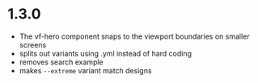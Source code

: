 # 1.3.0

* The vf-hero component snaps to the viewport boundaries on smaller screens
* splits out variants using .yml instead of hard coding
* removes search example
* makes `--extreme` variant match designs
